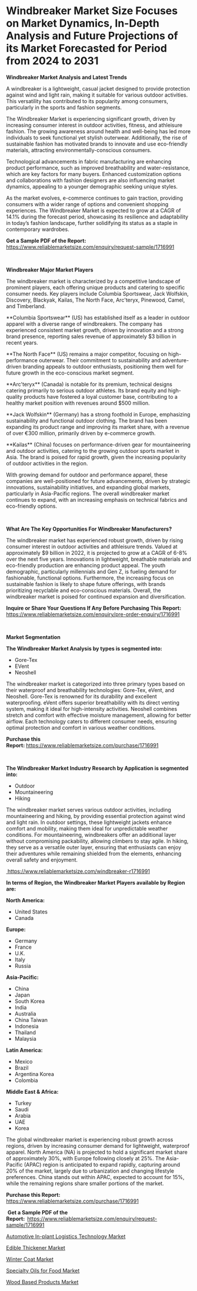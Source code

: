 <p><h1>Windbreaker Market Size Focuses on Market Dynamics, In-Depth Analysis and Future Projections of its Market Forecasted for Period from 2024 to 2031</h1></p><p><strong>Windbreaker Market Analysis and Latest Trends</strong></p>
<p><p>A windbreaker is a lightweight, casual jacket designed to provide protection against wind and light rain, making it suitable for various outdoor activities. This versatility has contributed to its popularity among consumers, particularly in the sports and fashion segments.</p><p>The Windbreaker Market is experiencing significant growth, driven by increasing consumer interest in outdoor activities, fitness, and athleisure fashion. The growing awareness around health and well-being has led more individuals to seek functional yet stylish outerwear. Additionally, the rise of sustainable fashion has motivated brands to innovate and use eco-friendly materials, attracting environmentally-conscious consumers.</p><p>Technological advancements in fabric manufacturing are enhancing product performance, such as improved breathability and water-resistance, which are key factors for many buyers. Enhanced customization options and collaborations with fashion designers are also influencing market dynamics, appealing to a younger demographic seeking unique styles.</p><p>As the market evolves, e-commerce continues to gain traction, providing consumers with a wider range of options and convenient shopping experiences. The Windbreaker Market is expected to grow at a CAGR of 14.1% during the forecast period, showcasing its resilience and adaptability in today’s fashion landscape, further solidifying its status as a staple in contemporary wardrobes.</p></p>
<p><strong>Get a Sample PDF of the Report:&nbsp;</strong> <a href="https://www.reliablemarketsize.com/enquiry/request-sample/1716991?utm_campaign=1293&utm_medium=2&utm_source=Github&utm_content=ia&utm_term=10102024&utm_id=windbreaker">https://www.reliablemarketsize.com/enquiry/request-sample/1716991</a></p>
<p>&nbsp;</p>
<p><strong>Windbreaker Major Market Players</strong></p>
<p><p>The windbreaker market is characterized by a competitive landscape of prominent players, each offering unique products and catering to specific consumer needs. Key players include Columbia Sportswear, Jack Wolfskin, Discovery, Blackyak, Kailas, The North Face, Arc'teryx, Pinewood, Camel, and Timberland.</p><p>**Columbia Sportswear** (US) has established itself as a leader in outdoor apparel with a diverse range of windbreakers. The company has experienced consistent market growth, driven by innovation and a strong brand presence, reporting sales revenue of approximately $3 billion in recent years.</p><p>**The North Face** (US) remains a major competitor, focusing on high-performance outerwear. Their commitment to sustainability and adventure-driven branding appeals to outdoor enthusiasts, positioning them well for future growth in the eco-conscious market segment.</p><p>**Arc'teryx** (Canada) is notable for its premium, technical designs catering primarily to serious outdoor athletes. Its brand equity and high-quality products have fostered a loyal customer base, contributing to a healthy market position with revenues around $500 million.</p><p>**Jack Wolfskin** (Germany) has a strong foothold in Europe, emphasizing sustainability and functional outdoor clothing. The brand has been expanding its product range and improving its market share, with a revenue of over €300 million, primarily driven by e-commerce growth.</p><p>**Kailas** (China) focuses on performance-driven gear for mountaineering and outdoor activities, catering to the growing outdoor sports market in Asia. The brand is poised for rapid growth, given the increasing popularity of outdoor activities in the region.</p><p>With growing demand for outdoor and performance apparel, these companies are well-positioned for future advancements, driven by strategic innovations, sustainability initiatives, and expanding global markets, particularly in Asia-Pacific regions. The overall windbreaker market continues to expand, with an increasing emphasis on technical fabrics and eco-friendly options.</p></p>
<p>&nbsp;</p>
<p><strong>What Are The Key Opportunities For Windbreaker Manufacturers?</strong></p>
<p><p>The windbreaker market has experienced robust growth, driven by rising consumer interest in outdoor activities and athleisure trends. Valued at approximately $9 billion in 2022, it is projected to grow at a CAGR of 6-8% over the next five years. Innovations in lightweight, breathable materials and eco-friendly production are enhancing product appeal. The youth demographic, particularly millennials and Gen Z, is fueling demand for fashionable, functional options. Furthermore, the increasing focus on sustainable fashion is likely to shape future offerings, with brands prioritizing recyclable and eco-conscious materials. Overall, the windbreaker market is poised for continued expansion and diversification.</p></p>
<p><strong>Inquire or Share Your Questions If Any Before Purchasing This Report:</strong> <a href="https://www.reliablemarketsize.com/enquiry/pre-order-enquiry/1716991?utm_campaign=1293&utm_medium=2&utm_source=Github&utm_content=ia&utm_term=10102024&utm_id=windbreaker">https://www.reliablemarketsize.com/enquiry/pre-order-enquiry/1716991</a></p>
<p>&nbsp;</p>
<p><strong>Market Segmentation</strong></p>
<p><strong>The Windbreaker Market Analysis by types is segmented into:</strong></p>
<p><ul><li>Gore-Tex</li><li>EVent</li><li>Neoshell</li></ul></p>
<p><p>The windbreaker market is categorized into three primary types based on their waterproof and breathability technologies: Gore-Tex, eVent, and Neoshell. Gore-Tex is renowned for its durability and excellent waterproofing. eVent offers superior breathability with its direct venting system, making it ideal for high-intensity activities. Neoshell combines stretch and comfort with effective moisture management, allowing for better airflow. Each technology caters to different consumer needs, ensuring optimal protection and comfort in various weather conditions.</p></p>
<p><strong>Purchase this Report:&nbsp;</strong><a href="https://www.reliablemarketsize.com/purchase/1716991?utm_campaign=1293&utm_medium=2&utm_source=Github&utm_content=ia&utm_term=10102024&utm_id=windbreaker">https://www.reliablemarketsize.com/purchase/1716991</a></p>
<p>&nbsp;</p>
<p><strong>The Windbreaker Market Industry Research by Application is segmented into:</strong></p>
<p><ul><li>Outdoor</li><li>Mountaineering</li><li>Hiking</li></ul></p>
<p><p>The windbreaker market serves various outdoor activities, including mountaineering and hiking, by providing essential protection against wind and light rain. In outdoor settings, these lightweight jackets enhance comfort and mobility, making them ideal for unpredictable weather conditions. For mountaineering, windbreakers offer an additional layer without compromising packability, allowing climbers to stay agile. In hiking, they serve as a versatile outer layer, ensuring that enthusiasts can enjoy their adventures while remaining shielded from the elements, enhancing overall safety and enjoyment.</p></p>
<p><a href="https://www.reliablemarketsize.com/windbreaker-r1716991?utm_campaign=1293&utm_medium=2&utm_source=Github&utm_content=ia&utm_term=10102024&utm_id=windbreaker">&nbsp;https://www.reliablemarketsize.com/windbreaker-r1716991</a></p>
<p><strong>In terms of Region, the Windbreaker Market Players available by Region are:</strong></p>
<p>
    <p> <strong> North America: </strong>
        <ul>
            <li>United States</li>
            <li>Canada</li>
        </ul>
        </p> 
    <p> <strong> Europe: </strong>
        <ul>
            <li>Germany</li>
            <li>France</li>
            <li>U.K.</li>
            <li>Italy</li>
            <li>Russia</li>
        </ul>
        </p> 
    <p> <strong> Asia-Pacific: </strong>
        <ul>
            <li>China</li>
            <li>Japan</li>
            <li>South Korea</li>
            <li>India</li>
            <li>Australia</li>
            <li>China Taiwan</li>
            <li>Indonesia</li>
            <li>Thailand</li>
            <li>Malaysia</li>
        </ul>
        </p> 
    <p> <strong> Latin America: </strong>
        <ul>
            <li>Mexico</li>
            <li>Brazil</li>
            <li>Argentina Korea</li>
            <li>Colombia</li>
        </ul>
        </p> 
    <p> <strong> Middle East & Africa: </strong>
        <ul>
            <li>Turkey</li>
            <li>Saudi</li>
            <li>Arabia</li>
            <li>UAE</li>
            <li>Korea</li>
        </ul>
    </p>
    </p>
<p><p>The global windbreaker market is experiencing robust growth across regions, driven by increasing consumer demand for lightweight, waterproof apparel. North America (NA) is projected to hold a significant market share of approximately 30%, with Europe following closely at 25%. The Asia-Pacific (APAC) region is anticipated to expand rapidly, capturing around 20% of the market, largely due to urbanization and changing lifestyle preferences. China stands out within APAC, expected to account for 15%, while the remaining regions share smaller portions of the market.</p></p>
<p><strong>Purchase this Report: </strong><a href="https://www.reliablemarketsize.com/purchase/1716991?utm_campaign=1293&utm_medium=2&utm_source=Github&utm_content=ia&utm_term=10102024&utm_id=windbreaker">https://www.reliablemarketsize.com/purchase/1716991</a></p>
<p>&nbsp;<strong>Get a Sample PDF of the Report:&nbsp;&nbsp;</strong><a href="https://www.reliablemarketsize.com/enquiry/request-sample/1716991?utm_campaign=1293&utm_medium=2&utm_source=Github&utm_content=ia&utm_term=10102024&utm_id=windbreaker">https://www.reliablemarketsize.com/enquiry/request-sample/1716991</a></p>
<p><strong></strong></p>
<p><p><a href="https://www.linkedin.com/pulse/automotive-in-plant-logistics-technology-mosaic-piecing-ncaff?utm_campaign=1293&utm_medium=2&utm_source=Github&utm_content=ia&utm_term=10102024&utm_id=windbreaker">Automotive In-plant Logistics Technology Market</a></p><p><a href="https://issuu.com/reportprime-2/docs/edible-thickener-market-size-2030.p_82c49b0be008a5?utm_campaign=1293&utm_medium=2&utm_source=Github&utm_content=ia&utm_term=10102024&utm_id=windbreaker">Edible Thickener Market</a></p><p><a href="https://github.com/pakerptsibetog1/Market-Research-Report-List-1/blob/main/winter-coat-market.md?utm_campaign=1293&utm_medium=2&utm_source=Github&utm_content=ia&utm_term=10102024&utm_id=windbreaker">Winter Coat Market</a></p><p><a href="https://issuu.com/reportprime-2/docs/specialty-oils-for-food-market-size_c89d3e9002fb0d?utm_campaign=1293&utm_medium=2&utm_source=Github&utm_content=ia&utm_term=10102024&utm_id=windbreaker">Specialty Oils for Food Market</a></p><p><a href="https://github.com/PeterParrish5/Market-Research-Report-List-6/blob/main/wood-based-products-market.md?utm_campaign=1293&utm_medium=2&utm_source=Github&utm_content=ia&utm_term=10102024&utm_id=windbreaker">Wood Based Products Market</a></p></p>